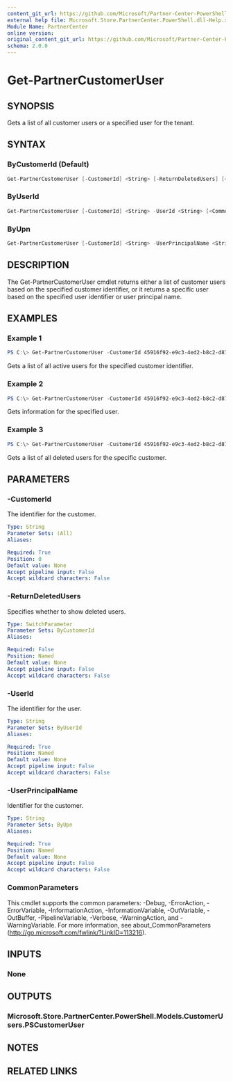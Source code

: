 ```yaml
---
content_git_url: https://github.com/Microsoft/Partner-Center-PowerShell/blob/master/docs/help/Get-PartnerCustomerUser.md
external help file: Microsoft.Store.PartnerCenter.PowerShell.dll-Help.xml
Module Name: PartnerCenter
online version:
original_content_git_url: https://github.com/Microsoft/Partner-Center-PowerShell/blob/master/docs/help/Get-PartnerCustomerUser.md
schema: 2.0.0
---
```


# Get-PartnerCustomerUser

## SYNOPSIS
Gets a list of all customer users or a specified user for the tenant.

## SYNTAX

### ByCustomerId (Default)
```powershell
Get-PartnerCustomerUser [-CustomerId] <String> [-ReturnDeletedUsers] [<CommonParameters>]
```

### ByUserId
```powershell
Get-PartnerCustomerUser [-CustomerId] <String> -UserId <String> [<CommonParameters>]
```

### ByUpn
```powershell
Get-PartnerCustomerUser [-CustomerId] <String> -UserPrincipalName <String> [<CommonParameters>]
```

## DESCRIPTION
The Get-PartnerCustomerUser cmdlet returns either a list of customer users based on the specified customer identifier, or it returns a specific user based on the specified user identifier or user principal name.

## EXAMPLES

### Example 1
```powershell
PS C:\> Get-PartnerCustomerUser -CustomerId 45916f92-e9c3-4ed2-b8c2-d87aa129905f
```

Gets a list of all active users for the specified customer identifier.

### Example 2
```powershell
PS C:\> Get-PartnerCustomerUser -CustomerId 45916f92-e9c3-4ed2-b8c2-d87aa129905f -UserId e2e56b09-aac5-4685-947d-29e735ee7ed7
```

Gets information for the specified user.

### Example 3
```powershell
PS C:\> Get-PartnerCustomerUser -CustomerId 45916f92-e9c3-4ed2-b8c2-d87aa129905f -ReturnDeletedUsers
```

Gets a list of all deleted users for the specific customer.

## PARAMETERS

### -CustomerId
The identifier for the customer.

```yaml
Type: String
Parameter Sets: (All)
Aliases:

Required: True
Position: 0
Default value: None
Accept pipeline input: False
Accept wildcard characters: False
```

### -ReturnDeletedUsers
Specifies whether to show deleted users.

```yaml
Type: SwitchParameter
Parameter Sets: ByCustomerId
Aliases:

Required: False
Position: Named
Default value: None
Accept pipeline input: False
Accept wildcard characters: False
```

### -UserId
The identifier for the user.

```yaml
Type: String
Parameter Sets: ByUserId
Aliases:

Required: True
Position: Named
Default value: None
Accept pipeline input: False
Accept wildcard characters: False
```

### -UserPrincipalName
Identifier for the customer.

```yaml
Type: String
Parameter Sets: ByUpn
Aliases:

Required: True
Position: Named
Default value: None
Accept pipeline input: False
Accept wildcard characters: False
```

### CommonParameters
This cmdlet supports the common parameters: -Debug, -ErrorAction, -ErrorVariable, -InformationAction, -InformationVariable, -OutVariable, -OutBuffer, -PipelineVariable, -Verbose, -WarningAction, and -WarningVariable. For more information, see about_CommonParameters (http://go.microsoft.com/fwlink/?LinkID=113216).

## INPUTS

### None

## OUTPUTS

### Microsoft.Store.PartnerCenter.PowerShell.Models.CustomerUsers.PSCustomerUser

## NOTES

## RELATED LINKS
